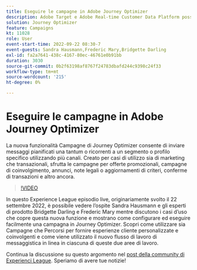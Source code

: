 ```yaml
---
title: Eseguire le campagne in Adobe Journey Optimizer
description: Adobe Target e Adobe Real-time Customer Data Platform possono essere integrati per fornire un’esperienza del cliente più personalizzata. In questo evento in diretta streaming, scopri come l’integrazione di queste due piattaforme può aiutare le aziende a raccogliere dati in tempo reale e quindi a creare e testare esperienze mirate. Guarda il processo end-to-end di questa potente funzionalità in una dimostrazione live.
solution: Journey Optimizer
feature: Campaigns
kt: 11028
role: User
event-start-time: 2022-09-22 08:30-7
event-guests: Sandra Hausmann,Frederic Mary,Bridgette Darling
exl-id: fa2a7641-438c-4167-80ec-46761e0b91bb
duration: 3030
source-git-commit: 0b2f63198af8767f24783dbafd244c9398c24f33
workflow-type: tm+mt
source-wordcount: '215'
ht-degree: 0%

---
```


# Eseguire le campagne in Adobe Journey Optimizer

La nuova funzionalità Campagne di Journey Optimizer consente di inviare messaggi pianificati una tantum o ricorrenti a un segmento o profilo specifico utilizzando più canali. Creato per casi di utilizzo sia di marketing che transazionali, sfrutta le campagne per offerte promozionali, campagne di coinvolgimento, annunci, note legali o aggiornamenti di criteri, conferme di transazioni e altro ancora.

>[!VIDEO](https://video.tv.adobe.com/v/3409504/?quality=12&learn=on)

In questo Experience League episodio live, originariamente svolto il 22 settembre 2022, è possibile vedere l’ospite Sandra Hausmann e gli esperti di prodotto Bridgette Darling e Frederic Mary mentre discutono i casi d’uso che copre questa nuova funzione e mostrano come configurare ed eseguire facilmente una campagna in Journey Optimizer. Scopri come utilizzare sia Campagne che Percorsi per fornire esperienze cliente personalizzate e coinvolgenti e come viene utilizzato il nuovo flusso di lavoro di messaggistica in linea in ciascuna di queste due aree di lavoro.

Continua la discussione su questo argomento nel [post della community di Experienci League](https://experienceleaguecommunities.adobe.com/t5/journey-optimizer-discussions/experience-league-live-post-session-discussion-execute-your/m-p/547896#M52). Speriamo di avere tue notizie!

